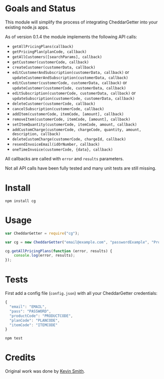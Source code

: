 # Goals and Status

This module will simplify the process of integrating CheddarGetter into your existing node.js apps.

As of version 0.1.4 the module implements the following API calls:

* `getAllPricingPlans(callback)`
* `getPricingPlan(planCode, callback)`
* `getAllCustomers([searchParams], callback)`
* `getCustomer(customerCode, callback)`
* `createCustomer(customerData, callback)`
* `editCustomerAndSubscription(customerData, callback)` or `updateCustomerAndSubscription(customerData, callback)`
* `editCustomer(customerCode, customerData, callback)` or `updateCustomer(customerCode, customerData, callback)`
* `editSubscription(customerCode, customerData, callback)` or `updateSubscription(customerCode, customerData, callback)`
* `deleteCustomer(customerCode, callback)`
* `cancelSubscription(customerCode, callback)`
* `addItem(customerCode, itemCode, [amount], callback)`
* `removeItem(customerCode, itemCode, [amount], callback)`
* `setItemQuantity(customerCode, itemCode, amount, callback)`
* `addCustomCharge(customerCode, chargeCode, quantity, amount, description, callback)`
* `deleteCustomCharge(customerCode, chargeId, callback)`
* `resendInvoiceEmail(idOrNumber, callback)`
* `oneTimeInvoice(customerCode, {data}, callback)`

All callbacks are called with `error` and `results` parameters.

Not all API calls have been fully tested and many unit tests are still missing.

# Install

```
npm install cg
```

# Usage

```javascript
var CheddarGetter = require("cg");

var cg = new CheddarGetter("email@example.com", "passwordExample", "ProductCode");

cg.getAllPricingPlans(function (error, results) {
	console.log(error, results);
});
```
# Tests
First add a config file (`config.json`) with all your CheddarGetter credentials:

```javascript
{
  "email": "EMAIL",
  "pass": "PASSWORD",
  "productCode": "PRODUCTCODE",
  "planCode": "PLANCODE",
  "itemCode": "ITEMCODE"
}
```


```
npm test
```

# Credits
Original work was done by [Kevin Smith](https://github.com/respectTheCode).
